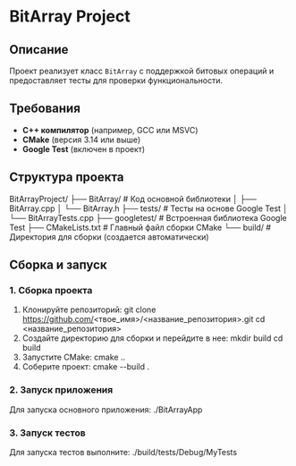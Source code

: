 # BitArray Project

## Описание
Проект реализует класс `BitArray` с поддержкой битовых операций и предоставляет тесты для проверки функциональности.

## Требования
- **C++ компилятор** (например, GCC или MSVC)
- **CMake** (версия 3.14 или выше)
- **Google Test** (включен в проект)

## Структура проекта
BitArrayProject/ 
├── BitArray/ # Код основной библиотеки 
│ ├── BitArray.cpp 
│ └── BitArray.h 
├── tests/ # Тесты на основе Google Test 
│ └── BitArrayTests.cpp 
├── googletest/ # Встроенная библиотека Google Test 
├── CMakeLists.txt # Главный файл сборки CMake 
└── build/ # Директория для сборки (создается автоматически)

## Сборка и запуск
### 1. Сборка проекта
1. Клонируйте репозиторий:
   git clone https://github.com/<твое_имя>/<название_репозитория>.git
   cd <название_репозитория>
2. Создайте директорию для сборки и перейдите в нее:
   mkdir build
   cd build
3. Запустите CMake:
   cmake ..
4. Соберите проект:
   cmake --build .


### 2. Запуск приложения
Для запуска основного приложения:
    ./BitArrayApp
### 3. Запуск тестов
Для запуска тестов выполните:
    ./build/tests/Debug/MyTests
